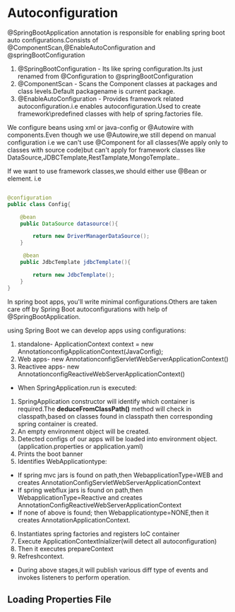 # Autoconfiguration

@SpringBootApplication annotation is responsible for enabling spring boot auto configurations.Consists of @ComponentScan,@EnableAutoConfiguration and @springBootConfiguration

1. @SpringBootConfiguration - Its like spring configuration.Its just renamed from @Configuration to @springBootConfiguration
2. @ComponentScan - Scans the Component classes at packages and class levels.Default packagename is current package.
3. @EnableAutoConfiguration - Provides framework related autoconfiguration.i.e enables autoconfiguration.Used to create framework\predefined classes with help of spring.factories file.

We configure beans using xml or java-config or @Autowire with components.Even though we use @Autowire,we still depend on manual configuration i.e we can't use @Component for all classes(We apply only to classes with source code)but can't apply for framework classes like DataSource,JDBCTemplate,RestTamplate,MongoTemplate..

If we want to use framework classes,we should either use @Bean or <bean> element.
i.e

```java

@configuration
public class Config{

    @bean
    public DataSource datasource(){

        return new DriverManagerDataSource();
    }

     @bean
    public JdbcTemplate jdbcTemplate(){

        return new JdbcTemplate();
    }
}
```

In spring boot apps, you'll write minimal configurations.Others are taken care off by Spring Boot autoconfigurations with help of @SpringBootApplication.

using Spring Boot we can develop apps using configurations:
1. standalone-
      ApplicationContext context = new AnnotationconfigApplicationContext(JavaConfig);
2. Web apps-
    new AnnotationconfigServletWebServerApplicationContext()
3. Reactivee apps- 
    new AnnotationconfigReactiveWebServerApplicationContext()

* When SpringApplication.run is executed:
1. SpringApplication constructor will identify which container is required.The **deduceFromClassPath()** method will check in classpath,based on classes found in classpath then corresponding spring container is created.
2. An empty environment object will be created.
3. Detected configs of our apps will be loaded into environment object.(application.properties or application.yaml)
4. Prints the boot banner
5. Identifies WebApplicationtype:
  - If spring mvc jars is found on path,then WebapplicationType=WEB and creates AnnotationConfigServletWebServerApplicationContext
  - If spring webflux jars is found on path,then WebapplicationType=Reactive and creates AnnotationConfigReactiveWebServerApplicationContext
  - If none of above is found; then Webapplicationtype=NONE,then it creates AnnotationApplicationContext.

6. Instantiates spring factories and registers IoC container
7. Execute ApplicationContextInializer(will detect all autoconfiguration)
8. Then it executes prepareContext
9. Refreshcontext.

* During above stages,it will publish various diff type of events and invokes listeners to perform operation.

## Loading Properties File